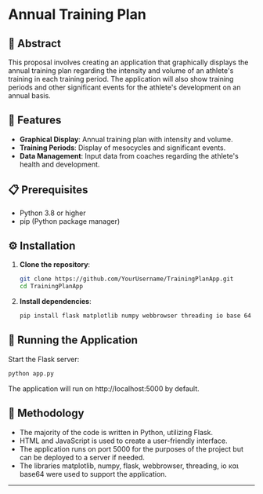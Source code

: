# Annual Training Plan

## 📝 Abstract
This proposal involves creating an application that graphically displays the annual training plan regarding the intensity and volume of an athlete's training in each training period. The application will also show training periods and other significant events for the athlete's development on an annual basis.

## 🌟 Features
- **Graphical Display**: Annual training plan with intensity and volume.
- **Training Periods**: Display of mesocycles and significant events.
- **Data Management**: Input data from coaches regarding the athlete's health and development.

## 📋 Prerequisites
- Python 3.8 or higher
- pip (Python package manager)

## ⚙️ Installation
1. **Clone the repository**:
   ```bash
   git clone https://github.com/YourUsername/TrainingPlanApp.git
   cd TrainingPlanApp
   ```
2. **Install dependencies**:
   ```bash
   pip install flask matplotlib numpy webbrowser threading io base 64
   ```

## 🚀 Running the Application
Start the Flask server:
```bash
python app.py
```
The application will run on http://localhost:5000 by default.

## 🔧 Methodology
- The majority of the code is written in Python, utilizing Flask.
- HTML and JavaScript is used to create a user-friendly interface.
- The application runs on port 5000 for the purposes of the project but can be deployed to a server if needed.
- The libraries matplotlib, numpy, flask, webbrowser, threading, io και base64 were used to support the application.

---
